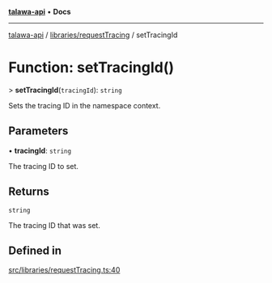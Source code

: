 [**talawa-api**](../../../README.md) • **Docs**

***

[talawa-api](../../../modules.md) / [libraries/requestTracing](../README.md) / setTracingId

# Function: setTracingId()

\> **setTracingId**(`tracingId`): `string`

Sets the tracing ID in the namespace context.

## Parameters

• **tracingId**: `string`

The tracing ID to set.

## Returns

`string`

The tracing ID that was set.

## Defined in

[src/libraries/requestTracing.ts:40](https://github.com/PalisadoesFoundation/talawa-api/blob/f4877b986932181336f42a7336754de05976cd97/src/libraries/requestTracing.ts#L40)
